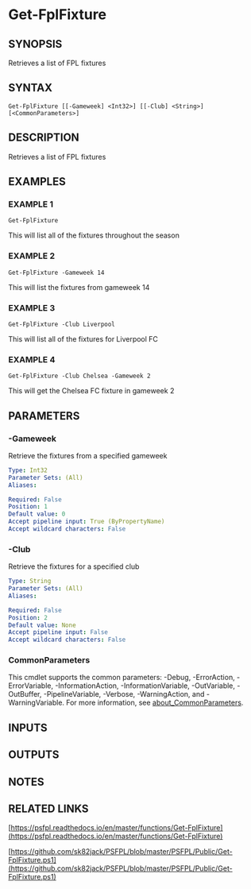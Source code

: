 # Get-FplFixture

## SYNOPSIS
Retrieves a list of FPL fixtures

## SYNTAX

```
Get-FplFixture [[-Gameweek] <Int32>] [[-Club] <String>] [<CommonParameters>]
```

## DESCRIPTION
Retrieves a list of FPL fixtures

## EXAMPLES

### EXAMPLE 1
```
Get-FplFixture
```

This will list all of the fixtures throughout the season

### EXAMPLE 2
```
Get-FplFixture -Gameweek 14
```

This will list the fixtures from gameweek 14

### EXAMPLE 3
```
Get-FplFixture -Club Liverpool
```

This will list all of the fixtures for Liverpool FC

### EXAMPLE 4
```
Get-FplFixture -Club Chelsea -Gameweek 2
```

This will get the Chelsea FC fixture in gameweek 2

## PARAMETERS

### -Gameweek
Retrieve the fixtures from a specified gameweek

```yaml
Type: Int32
Parameter Sets: (All)
Aliases:

Required: False
Position: 1
Default value: 0
Accept pipeline input: True (ByPropertyName)
Accept wildcard characters: False
```

### -Club
Retrieve the fixtures for a specified club

```yaml
Type: String
Parameter Sets: (All)
Aliases:

Required: False
Position: 2
Default value: None
Accept pipeline input: False
Accept wildcard characters: False
```

### CommonParameters
This cmdlet supports the common parameters: -Debug, -ErrorAction, -ErrorVariable, -InformationAction, -InformationVariable, -OutVariable, -OutBuffer, -PipelineVariable, -Verbose, -WarningAction, and -WarningVariable. For more information, see [about_CommonParameters](http://go.microsoft.com/fwlink/?LinkID=113216).

## INPUTS

## OUTPUTS

## NOTES

## RELATED LINKS

[https://psfpl.readthedocs.io/en/master/functions/Get-FplFixture](https://psfpl.readthedocs.io/en/master/functions/Get-FplFixture)

[https://github.com/sk82jack/PSFPL/blob/master/PSFPL/Public/Get-FplFixture.ps1](https://github.com/sk82jack/PSFPL/blob/master/PSFPL/Public/Get-FplFixture.ps1)


